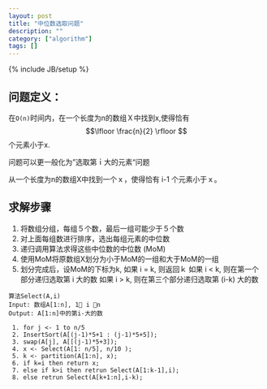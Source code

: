 ```yaml
---
layout: post
title: "中位数选取问题"
description: ""
category: ["algorithm"] 
tags: []
---
```

{% include JB/setup %}

## 问题定义：

在`O(n)`时间内，在一个长度为n的数组Ｘ中找到x,使得恰有 $$\lfloor \frac{n}{2} \rfloor $$ 个元素小于x.

问题可以更一般化为”选取第ｉ大的元素“问题

从一个长度为n的数组X中找到一个ｘ，使得恰有 i-1 个元素小于ｘ。

## 求解步骤

1. 将数组分组，每组５个数，最后一组可能少于５个数
2. 对上面每组数进行排序，选出每组元素的中位数
3. 递归调用算法求得这些中位数的中位数 (MoM)
4. 使用MoM将原数组X划分为小于MoM的一组和大于MoM的一组
5. 划分完成后，设MoM的下标为k,
   如果 i = k, 则返回ｋ
   如果 i < k, 则在第一个部分递归选取第 i 大的数
   如果 i > k, 则在第三个部分递归选取第 (i-k) 大的数

```
算法Select(A,i)
Input: 数组A[1:n], 1 i n
Output: A[1:n]中的第i-大的数

 1. for j <- 1 to n/5
 2. InsertSort(A[(j-1)*5+1 : (j-1)*5+5]);
 3. swap(A[j], A[[(j-1)*5+3]);
 4. x <- Select(A[1: n/5], n/10 );
 5. k <- partition(A[1:n], x);
 6. if k=i then return x;
 7. else if k>i then retrun Select(A[1:k-1],i);
 8. else retrun Select(A[k+1:n],i-k);
 ```